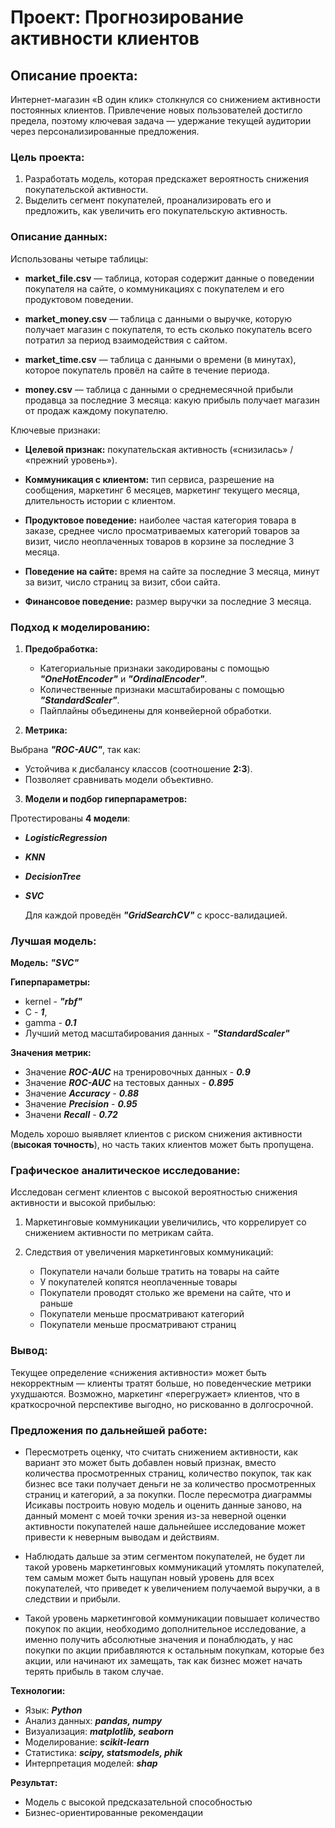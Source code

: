 # Проект: Прогнозирование активности клиентов

## Описание проекта:

Интернет-магазин «В один клик» столкнулся со снижением активности постоянных клиентов. Привлечение новых пользователей достигло предела, поэтому ключевая задача — удержание текущей аудитории через персонализированные предложения.

### Цель проекта:

1. Разработать модель, которая предскажет вероятность снижения покупательской активности.
2. Выделить сегмент покупателей, проанализировать его и предложить, как увеличить его покупательскую активность.

### Описание данных:

Использованы четыре таблицы:

* **market_file.csv** — таблица, которая содержит данные о поведении покупателя на сайте, о коммуникациях с покупателем и его продуктовом поведении.

* **market_money.csv** — таблица с данными о выручке, которую получает магазин с покупателя, то есть сколько покупатель всего потратил за период взаимодействия с сайтом.

* **market_time.csv** — таблица с данными о времени (в минутах), которое покупатель провёл на сайте в течение периода.

* **money.csv** — таблица с данными о среднемесячной прибыли продавца за последние 3 месяца: какую прибыль получает магазин от продаж каждому покупателю.

Ключевые признаки:

* **Целевой признак:** покупательская активность («снизилась» / «прежний уровень»).

* **Коммуникация с клиентом:** тип сервиса, разрешение на сообщения, маркетинг 6 месяцев, маркетинг текущего месяца, длительность истории с клиентом.

* **Продуктовое поведение:** наиболее частая категория товара в заказе, среднее число просматриваемых категорий товаров за визит, число неоплаченных товаров в корзине за последние 3 месяца.

* **Поведение на сайте:** время на сайте за последние 3 месяца, минут за визит, число страниц за визит, сбои сайта.

* **Финансовое поведение:** размер выручки за последние 3 месяца.

### Подход к моделированию:

1. **Предобработка:**

   * Категориальные признаки закодированы с помощью ***"OneHotEncoder"*** и ***"OrdinalEncoder"***.  
   * Количественные признаки масштабированы с помощью ***"StandardScaler"***.  
   * Пайплайны объединены для конвейерной обработки.

2. **Метрика:** 

Выбрана ***"ROC-AUC"***, так как:

* Устойчива к дисбалансу классов (соотношение **2:3**).
* Позволяет сравнивать модели объективно.

3. **Модели и подбор гиперпараметров:**

Протестированы **4 модели**: 
       
* ***LogisticRegression***
* ***KNN*** 
* ***DecisionTree***
* ***SVC***
  
   Для каждой проведён ***"GridSearchCV"*** с кросс-валидацией.

### Лучшая модель:

**Модель:** ***"SVC"***

**Гиперпараметры:**

* kernel - ***"rbf"***
* C - ***1***, 
* gamma - ***0.1***
* Лучший метод масштабирования данных - ***"StandardScaler"***

**Значения метрик:**

* Значение ***ROC-AUC*** на тренировочных данных - ***0.9***
* Значение ***ROC-AUC*** на тестовых данных - ***0.895***
* Значение ***Accuracy*** - ***0.88***
* Значение ***Precision*** - ***0.95***
* Значени ***Recall*** - ***0.72***

Модель хорошо выявляет клиентов с риском снижения активности (**высокая точность**), но часть таких клиентов может быть пропущена.

### Графическое аналитическое исследование:

Исследован сегмент клиентов с высокой вероятностью снижения активности и высокой прибылью:

1. Маркетинговые коммуникации увеличились, что коррелирует со снижением активности по метрикам сайта.

2. Следствия от увеличения маркетинговых коммуникаций:

    * Покупатели начали больше тратить на товары на сайте
    * У покупателей копятся неоплаченные товары
    * Покупатели проводят столько же времени на сайте, что и раньше
    * Покупатели меньше просматривают категорий
    * Покупатели меньше просматривают страниц

### Вывод:
  
Текущее определение «снижения активности» может быть некорректным — клиенты тратят больше, но поведенческие метрики ухудшаются. Возможно, маркетинг «перегружает» клиентов, что в краткосрочной перспективе выгодно, но рискованно в долгосрочной.

### Предложения по дальнейшей работе:

* Пересмотреть оценку, что считать снижением активности, как вариант это может быть добавлен новый признак, вместо количества просмотренных страниц, количество покупок, так как бизнес все таки получает деньги не за количество просмотренных страниц и категорий, а за покупки. После пересмотра диаграммы Исикавы построить новую модель и оценить данные заново, на данный момент с моей точки зрения из-за неверной оценки активности покупателей наше дальнейшее исследование может привести к неверным выводам и действиям.

* Наблюдать дальше за этим сегментом покупателей, не будет ли такой уровень маркетинговых коммуникаций утомлять покупателей, тем самым может быть нащупан новый уровень для всех покупателей, что приведет к увеличением получаемой выручки, а в следствии и прибыли.

* Такой уровень маркетинговой коммуникации повышает количество покупок по акции, необходимо дополнительное исследование, а именно получить абсолютные значения и понаблюдать, у нас покупки по акции прибавляются к остальным покупкам, которые без акции, или начинают их замещать, так как бизнес может начать терять прибыль в таком случае.

**Технологии:**

* Язык: ***Python***
* Анализ данных: ***pandas, numpy***
* Визуализация: ***matplotlib, seaborn***  
* Моделирование: ***scikit-learn***  
* Статистика: ***scipy, statsmodels, phik***  
* Интерпретация моделей: ***shap***  

**Результат:** 

* Модель с высокой предсказательной способностью
* Бизнес-ориентированные рекомендации